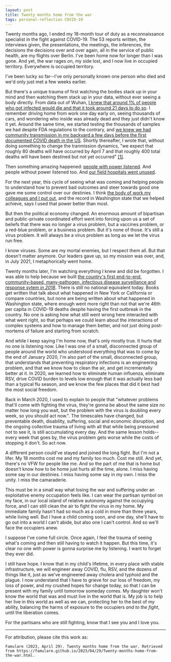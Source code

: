 ```yaml
---
layout: post
title: Twenty months home from the war
tags: personal-reflection COVID-19
---
```


Twenty months ago, I ended my 18-month tour of duty as a reconnaissance specialist in the fight against COVID-19. The 53 reports written, the interviews given, the presentations, the meetings, the inferences, the decisions the decisions over and over again, all in the service of public health, are my flights over Berlin. I've been home now for longer than I was gone. And yet, the war rages on, my side lost, and I now live in occupied territory. Everywhere is occupied territory. 

I've been lucky so far--I've only personally known one person who died and we'd only just met a few weeks earlier. 

But there's a unique trauma of first watching the bodies stack up in your mind and then watching them stack up in your data, without ever seeing a body directly. From data out of Wuhan, [I knew that around 1% of people who got infected would die and that it took around 21 days to do so](https://institutefordiseasemodeling.github.io/nCoV-public/analyses/first_adjusted_mortality_estimates_and_risk_assessment/2019-nCoV-preliminary_age_and_time_adjusted_mortality_rates_and_pandemic_risk_assessment.html). I remember driving home from work one day early on, seeing thousands of cars, and wondering who inside was already dead and they just didn't know it yet. Around the same time, we started testing the thousands of samples we had despite FDA regulations to the contrary, and [we knew we had community transmission in my backyard a few days before the first documented COVID death in the US](https://www.nytimes.com/2020/03/01/health/coronavirus-washington-spread.html). Shortly thereafter, I wrote that, without doing something to change the tranmission dynamics, "we expect that roughly 80 deaths will have occurred by April 7 and that roughly 400 total deaths will have been destined but not yet occurred" [[1]](https://institutefordiseasemodeling.github.io/COVID-public/reports/Working%20paper%20–%20model-based%20estimates%20of%20COVID-19%20burden%20in%20King%20and%20Snohomish%20counties%20through%20April%207.pdf). 

Then something amazing happened: [people with power listened](https://www.seattletimes.com/seattle-news/how-about-without-intervention-400-could-die-from-coronavirus-in-western-washington-by-april-7-study-suggests/). And people without power listened too. And [our field hospitals went unused](https://www.npr.org/sections/coronavirus-live-updates/2020/04/09/830805085/washington-state-returns-unused-army-hospital-as-covid-19-curve-flattens). 

For the next year, this cycle of seeing what was coming and helping people to understand how to prevent bad outcomes and steer towards good one gave me some control over our destinies. I think [the body of work my colleagues and I put out](https://www.idmod.org/covidreports), and the record in Washington state that we helped achieve, says I used that power better than most. 

But then the political economy changed. An enormous amount of bipartisan and public-private coordinated effort went into forcing upon us a set of beliefs that there was no longer a virus problem, but a vaccines problem, or a red-blue problem, or a business problem. But it's none of those. It's still a virus problem. It will always be a virus problem as long as we let the virus run free. 

I know viruses. Some are my mortal enemies, but I respect them all. But that doesn't matter anymore. Our leaders gave up, so my mission was over, and, in July 2021, I metaphorically went home. 

Twenty months later, I'm watching everything I knew and did be forgotten. I was able to help because we built [the country's first end-to-end, community-based, many-pathogen, infectious disease surveillance and response sytem *in 2018*](https://seattleflu.org/history). There is still no national equivalent today. Books get written that talk about what happened in New York or California or compare countries, but none are being written about what happened in Washington state, where enough went more right than not that we're 46th per capita in COVID-19 deaths despite having the first outbreak in the country. No one is asking how what still went wrong here interacted with what went right, so that perhaps we could learn about the interactions of complex systems and how to manage them better, and not just doing post-mortems of failure and starting from scratch. 

And while I keep saying I'm home now, that's only mostly true. It hurts that no one is listening now. Like I was one of a small, disconnected group of people around the world who understood everything that was to come by the end of January 2020, I'm also part of the small, disconnected group, that understands that preventing respiratory infections is an engineering problem, and that we know how to clean the air, and get incrementally better at it. In 2020, we learned how to eliminate human influenza, eliminate RSV, drive COVID burden to levels low enough that it was actually less bad than a typical flu season, and we know the few places that did it best had the most social freedom. 

Back in March 2020, I used to explain to people that "whatever problems that'll come with fighting the virus, they're gonna be about the same size no matter how long you wait, but the problem with the virus is doubling every week, so you should act now.". The timescales have changed, but preventable death, disability, suffering, social and economic disruption, and the ongoing collective trauma of living with all that while being pressured not to see it, is still accumulating every day. And the same lesson holds--every week that goes by, the virus problem gets worse while the costs of stopping it don't. So act now.

A different person could've stayed and joined the long fight. But I'm not a lifer. My 18 months cost me and my family too much. Cost me still. And yet, there's no VFW for people like me. And so the part of me that is home but doesn't know how to be home just hurts all the time, alone. I miss having some say in our destinies. I miss having some say in my own. I miss the unity. I miss the camaraderie.

This must be in a small way what losing the war and suffering under an exploitative enemy occupation feels like. I can wear the partisan symbol on my face, in our local island of relative autonomy against the occupying force, and I can still clean the air to fight the virus in my home. My immediate family hasn't had so much as a cold in more than three years, while living well. But I have a child coming soon, and one day, she'll have to go out into a world I can't abide, but also one I can't control. And so we'll face the occupiers anew.

I suppose I've come full circle. Once again, I feel the trauma of seeing what's coming and then still having to watch it happen. But this time, it's clear no one with power is gonna surprise me by listening. I want to forget they ever did.

I still have hope. I know that in my child's lifetime, in every place with stable infrastructure, we will engineer away COVID, flu, RSV, and the dozens of things like it, just as we've engineered away cholera and typhoid and the plague. I now understand that I have to grieve for our loss of freedom, my loss of power, and my crushed hopes for change today, so that I can be present with my family until tomorrow someday comes. My daughter won't know the world that was and must live in the world that is. My job is to help her live in this world as well as we can, protecting her to the best of my ability, balancing the harms of exposure to the occupiers *and to the fight*, until the liberation comes. 

For the partisans who are still fighting, know that I see you and I love you.

___

For attribution, please cite this work as:

`Famulare (2023, April 29). Twenty months home from the war. Retrieved from https://famulare.github.io/2023/04/29/Twenty-months-home-from-the-war.html.`

